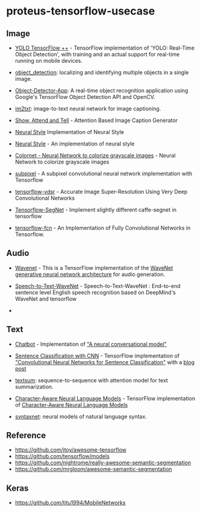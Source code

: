 # proteus-tensorflow-usecase

## Image

* [YOLO TensorFlow ++](https://github.com/thtrieu/yolotf) - TensorFlow implementation of 'YOLO: Real-Time Object Detection', with training and an actual support for real-time running on mobile devices.

- [object_detection](https://github.com/tensorflow/models/tree/master/object_detection): localizing and identifying multiple objects in a single image.
- [Object-Detector-App](https://github.com/datitran/Object-Detector-App): A real-time object recognition application using Google's TensorFlow Object Detection API and OpenCV.

- [im2txt](https://github.com/tensorflow/models/tree/master/im2txt): image-to-text neural network for image captioning.
* [Show, Attend and Tell](https://github.com/yunjey/show_attend_and_tell) - Attention Based Image Caption Generator

* [Neural Style](https://github.com/cysmith/neural-style-tf) Implementation of Neural Style
* [Neural Style](https://github.com/anishathalye/neural-style) - An implementation of neural style

* [Colornet - Neural Network to colorize grayscale images](https://github.com/pavelgonchar/colornet) - Neural Network to colorize grayscale images

* [subpixel](https://github.com/Tetrachrome/subpixel) - A subpixel convolutional neural network implementation with Tensorflow

* [tensorflow-vdsr](https://github.com/Jongchan/tensorflow-vdsr) - Accurate Image Super-Resolution Using Very Deep Convolutional Networks

* [Tensorflow-SegNet](https://github.com/tkuanlun350/Tensorflow-SegNet) - Implement slightly different caffe-segnet in tensorflow
* [tensorflow-fcn](https://github.com/MarvinTeichmann/tensorflow-fcn) - An Implementation of Fully Convolutional Networks in Tensorflow.

## Audio

* [Wavenet](https://github.com/ibab/tensorflow-wavenet) - This is a TensorFlow implementation of the [WaveNet generative neural network architecture](https://deepmind.com/blog/wavenet-generative-model-raw-audio/) for audio generation.
* [Speech-to-Text-WaveNet](https://github.com/buriburisuri/speech-to-text-wavenet) - Speech-to-Text-WaveNet : End-to-end sentence level English speech recognition based on DeepMind's WaveNet and tensorflow

* 

## Text

* [Chatbot](https://github.com/Conchylicultor/DeepQA) - Implementation of ["A neural conversational model"](http://arxiv.org/abs/1506.05869)

* [Sentence Classification with CNN](https://github.com/dennybritz/cnn-text-classification-tf) - TensorFlow implementation of ["Convolutional Neural Networks for Sentence Classification"](http://arxiv.org/abs/1408.5882) with a [blog post](http://www.wildml.com/2015/12/implementing-a-cnn-for-text-classification-in-tensorflow/)

- [textsum](https://github.com/tensorflow/models/tree/master/textsum): sequence-to-sequence with attention model for text summarization.

* [Character-Aware Neural Language Models](https://github.com/carpedm20/lstm-char-cnn-tensorflow) - TensorFlow implementation of [Character-Aware Neural Language Models](http://arxiv.org/abs/1508.06615)

- [syntaxnet](https://github.com/tensorflow/models/tree/master/syntaxnet): neural models of natural language syntax.

## Reference

* https://github.com/jtoy/awesome-tensorflow
* https://github.com/tensorflow/models
* https://github.com/nightrome/really-awesome-semantic-segmentation
* https://github.com/mrgloom/awesome-semantic-segmentation

## Keras

* https://github.com/titu1994/MobileNetworks
